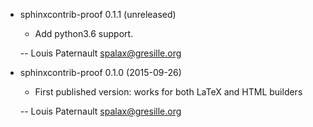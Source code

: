 * sphinxcontrib-proof 0.1.1 (unreleased)

    * Add python3.6 support.

    -- Louis Paternault <spalax@gresille.org>

* sphinxcontrib-proof 0.1.0 (2015-09-26)

    * First published version: works for both LaTeX and HTML builders

    -- Louis Paternault <spalax@gresille.org>
